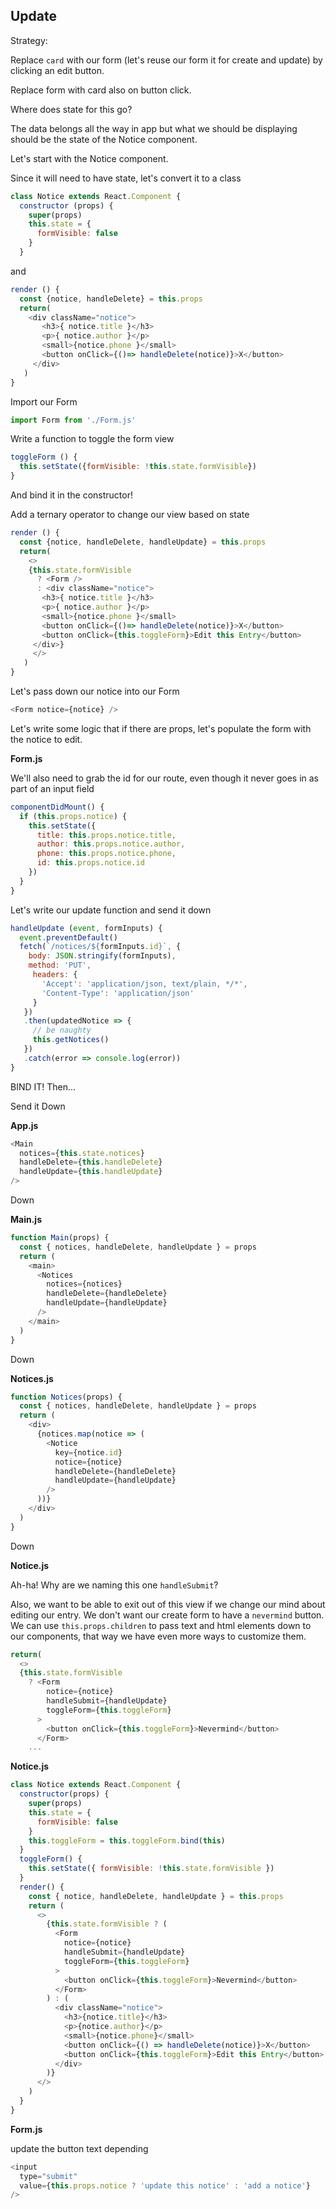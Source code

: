 ## Update

Strategy:

Replace `card` with our form (let's reuse our form it for create and update) by clicking an edit button.

Replace form with card also on button click.

Where does state for this go?

The data belongs all the way in app but what we should be displaying should be the state of the Notice component.

Let's start with the Notice component.

Since it will need to have state, let's convert it to a class

```js
class Notice extends React.Component {
  constructor (props) {
    super(props)
    this.state = {
      formVisible: false
    }
  }
```

and

```js
render () {
  const {notice, handleDelete} = this.props
  return(
    <div className="notice">
       <h3>{ notice.title }</h3>
       <p>{ notice.author }</p>
       <small>{notice.phone }</small>
       <button onClick={()=> handleDelete(notice)}>X</button>
     </div>
   )
}
```

Import our Form

```js
import Form from './Form.js'
```

Write a function to toggle the form view

```js
toggleForm () {
  this.setState({formVisible: !this.state.formVisible})
}
```

And bind it in the constructor!

Add a ternary operator to change our view based on state

```js
render () {
  const {notice, handleDelete, handleUpdate} = this.props
  return(
    <>
    {this.state.formVisible
      ? <Form />
      : <div className="notice">
       <h3>{ notice.title }</h3>
       <p>{ notice.author }</p>
       <small>{notice.phone }</small>
       <button onClick={()=> handleDelete(notice)}>X</button>
       <button onClick={this.toggleForm}>Edit this Entry</button>
     </div>}
     </>
   )
}
```

Let's pass down our notice into our Form

```js
<Form notice={notice} />
```

Let's write some logic that if there are props, let's populate the form with the notice to edit.

**Form.js**

We'll also need to grab the id for our route, even though it never goes in as part of an input field

```js
componentDidMount() {
  if (this.props.notice) {
    this.setState({
      title: this.props.notice.title,
      author: this.props.notice.author,
      phone: this.props.notice.phone,
      id: this.props.notice.id
    })
  }
}
```

Let's write our update function and send it down

```js
handleUpdate (event, formInputs) {
  event.preventDefault()
  fetch(`/notices/${formInputs.id}`, {
    body: JSON.stringify(formInputs),
    method: 'PUT',
     headers: {
       'Accept': 'application/json, text/plain, */*',
       'Content-Type': 'application/json'
     }
   })
   .then(updatedNotice => {
     // be naughty
     this.getNotices()
   })
   .catch(error => console.log(error))
}
```

BIND IT! Then...

Send it Down

**App.js**

```js
<Main
  notices={this.state.notices}
  handleDelete={this.handleDelete}
  handleUpdate={this.handleUpdate}
/>
```

Down

**Main.js**

```js
function Main(props) {
  const { notices, handleDelete, handleUpdate } = props
  return (
    <main>
      <Notices
        notices={notices}
        handleDelete={handleDelete}
        handleUpdate={handleUpdate}
      />
    </main>
  )
}
```

Down

**Notices.js**

```js
function Notices(props) {
  const { notices, handleDelete, handleUpdate } = props
  return (
    <div>
      {notices.map(notice => (
        <Notice
          key={notice.id}
          notice={notice}
          handleDelete={handleDelete}
          handleUpdate={handleUpdate}
        />
      ))}
    </div>
  )
}
```

Down

**Notice.js**

Ah-ha! Why are we naming this one `handleSubmit`?

Also, we want to be able to exit out of this view if we change our mind about editing our entry. We don't want our create form to have a `nevermind` button. We can use `this.props.children` to pass text and html elements down to our components, that way we have even more ways to customize them.

```js
return(
  <>
  {this.state.formVisible
    ? <Form
        notice={notice}
        handleSubmit={handleUpdate}
        toggleForm={this.toggleForm}
      >
        <button onClick={this.toggleForm}>Nevermind</button>
      </Form>
    ...
```

**Notice.js**

```js
class Notice extends React.Component {
  constructor(props) {
    super(props)
    this.state = {
      formVisible: false
    }
    this.toggleForm = this.toggleForm.bind(this)
  }
  toggleForm() {
    this.setState({ formVisible: !this.state.formVisible })
  }
  render() {
    const { notice, handleDelete, handleUpdate } = this.props
    return (
      <>
        {this.state.formVisible ? (
          <Form
            notice={notice}
            handleSubmit={handleUpdate}
            toggleForm={this.toggleForm}
          >
            <button onClick={this.toggleForm}>Nevermind</button>
          </Form>
        ) : (
          <div className="notice">
            <h3>{notice.title}</h3>
            <p>{notice.author}</p>
            <small>{notice.phone}</small>
            <button onClick={() => handleDelete(notice)}>X</button>
            <button onClick={this.toggleForm}>Edit this Entry</button>
          </div>
        )}
      </>
    )
  }
}
```

**Form.js**

update the button text depending

```js
<input
  type="submit"
  value={this.props.notice ? 'update this notice' : 'add a notice'}
/>
```
